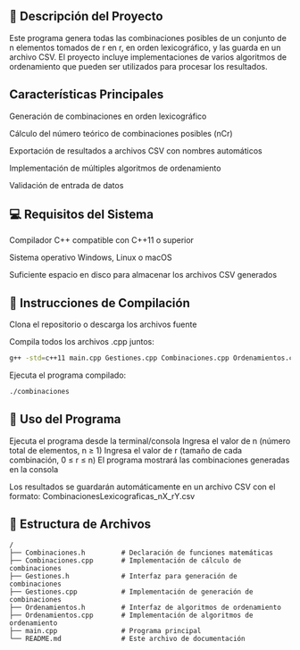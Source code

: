 ## 📌 Descripción del Proyecto
Este programa genera todas las combinaciones posibles de un conjunto de n elementos tomados de r en r, en orden lexicográfico, y las guarda en un archivo CSV. El proyecto incluye implementaciones de varios algoritmos de ordenamiento que pueden ser utilizados para procesar los resultados.

## Características Principales
Generación de combinaciones en orden lexicográfico

Cálculo del número teórico de combinaciones posibles (nCr)

Exportación de resultados a archivos CSV con nombres automáticos

Implementación de múltiples algoritmos de ordenamiento

Validación de entrada de datos

## 💻 Requisitos del Sistema
Compilador C++ compatible con C++11 o superior

Sistema operativo Windows, Linux o macOS

Suficiente espacio en disco para almacenar los archivos CSV generados

## 🔧 Instrucciones de Compilación
Clona el repositorio o descarga los archivos fuente

Compila todos los archivos .cpp juntos:

```bash
g++ -std=c++11 main.cpp Gestiones.cpp Combinaciones.cpp Ordenamientos.cpp -o combinaciones
```

Ejecuta el programa compilado:
```bash
./combinaciones
```

## 🚀 Uso del Programa
Ejecuta el programa desde la terminal/consola
Ingresa el valor de n (número total de elementos, n ≥ 1)
Ingresa el valor de r (tamaño de cada combinación, 0 ≤ r ≤ n)
El programa mostrará las combinaciones generadas en la consola

Los resultados se guardarán automáticamente en un archivo CSV con el formato: CombinacionesLexicograficas_nX_rY.csv

## 📂 Estructura de Archivos
```
/
├── Combinaciones.h         # Declaración de funciones matemáticas
├── Combinaciones.cpp       # Implementación de cálculo de combinaciones
├── Gestiones.h             # Interfaz para generación de combinaciones
├── Gestiones.cpp           # Implementación de generación de combinaciones
├── Ordenamientos.h         # Interfaz de algoritmos de ordenamiento
├── Ordenamientos.cpp       # Implementación de algoritmos de ordenamiento
├── main.cpp                # Programa principal
└── README.md               # Este archivo de documentación
```

